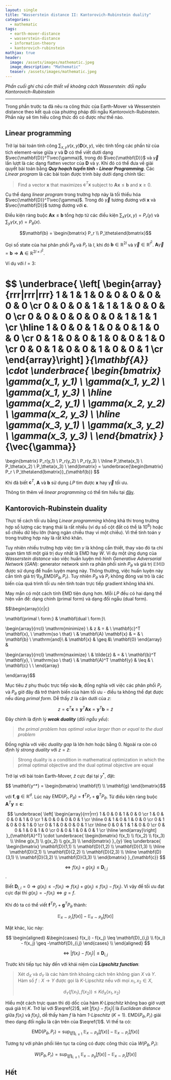```yaml
---
layout: single
title: "Wasserstein distance II: Kantorovich-Rubinstein duality"
categories: 
  - mathematic
tags:
  - earth-mover-distance
  - wasserstein-distance
  - information-theory
  - kantorovich-rubinstein
mathjax: true
header:
  image: /assets/images/mathematic.jpeg
  image_description: "Mathematic"
  teaser: /assets/images/mathematic.jpeg
---
```


*Phần cuối ghi chú cần thiết về khoảng cách Wasserstein: đối ngẫu Kantorovich-Rubinstein*

---

Trong phần trước ta đã nêu ra công thức của Earth-Mover và Wesserstein distance theo kết quả của phương pháp đối ngẫu 
Kantorovich-Rubinstein. Phần này sẽ tìm hiểu công thức đó có được như thế nào.

## Linear programming

Trở lại bài toán tính công $\sum_{x,y}\gamma(x,y) \mathbf{D}(x,y)$, việc tính tổng các phần tử của tích element-wise giữa 
$\gamma$ và $\mathbf{D}$ có thể viết dưới dạng $\vec{\mathbf{D}}^T\vec{\gamma}$, trong đó $\vec{\mathbf{D}}$ và $\vec{\gamma}$ lần lượt là các 
dạng flatten vector của $\mathbf{D}$ và $\gamma$. Khi đó có thể đưa về giải quyết bài toán bằng ***Quy hoạch tuyến tính - Linear 
Programming***. Các *Linear program* là các bài toán được trình bày dưới dạng chính tắc:

> Find a vector $\mathbf{x}$ that maximizes $\mathbf{c}^T\mathbf{x}$ subject to $\mathbf{A}\mathbf{x} \leq \mathbf{b}$ and $\mathbf{x} \geq 0$.

Cụ thể dạng *linear program* trong trường hợp này là tối thiểu hóa $\vec{\mathbf{D}}^T\vec{\gamma}$. Trong đó $\vec{\gamma}$ 
tương đương với $\mathbf{x}$ và $\vec{\mathbf{D}}$ tương đương với $\mathbf{c}$.

Điều kiện ràng buộc $\mathbf{A}\mathbf{x} \leq \mathbf{b}$ tổng hợp từ các điều kiện $\sum_x \gamma(x,y) = P_r(y)$ và 
$\sum_y \gamma(x,y) = P_{\theta}(x)$.

$$\mathbf{b} = \begin{bmatrix} P_r \\ P_\theta\end{bmatrix}$$

Gọi số state của hai phân phối $P_{\theta}$ và $P_r$ là $l$, khi đó $\mathbf{b} \in \mathbb{R}^{2l}$ và 
$\vec{\gamma} \in \mathbb{R}^{l^2}$. $\mathbf{A}\vec{\gamma} = \mathbf{b} \Rightarrow \mathbf{A} \in \mathbb{R}^{2l \times l^2}$.

Ví dụ với $l=3$:

$$
\underbrace{
\left[ \begin{array}{rrr|rrr|rrr}
1 & 1 & 1 & 0 & 0 & 0 & 0 & 0 & 0 \cr
0 & 0 & 0 & 1 & 1 & 1 & 0 & 0 & 0 \cr
0 & 0 & 0 & 0 & 0 & 0 & 1 & 1 & 1 \cr \hline
1 & 0 & 0 & 1 & 0 & 0 & 1 & 0 & 0 \cr
0 & 1 & 0 & 0 & 1 & 0 & 0 & 1 & 0 \cr
0 & 0 & 1 & 0 & 0 & 1 & 0 & 0 & 1 \cr
\end{array}\right]
}_{\mathbf{A}}
\cdot
\underbrace{
\begin{bmatrix}
\gamma(x_1, y_1) \\
\gamma(x_1, y_2) \\
\gamma(x_1, y_3) \\ \hline
\gamma(x_2, y_1) \\
\gamma(x_2, y_2) \\
\gamma(x_2, y_3) \\ \hline
\gamma(x_3, y_1) \\
\gamma(x_3, y_2) \\
\gamma(x_3, y_3) \\
\end{bmatrix}
}_{\vec{\gamma}}
=
\begin{bmatrix}
P_r(y_1) \\
P_r(y_2) \\
P_r(y_3) \\ \hline
P_\theta(x_1) \\
P_\theta(x_2) \\
P_\theta(x_3) \\
\end{bmatrix}
= \underbrace{\begin{bmatrix} P_r \\ P_\theta\end{bmatrix}}_{\mathbf{b}}
$$

Khi đã biết $\mathbf{c}^T$, $\mathbf{A}$ và $\mathbf{b}$ sử dụng *LP* tìm được $\mathbf{x}$ hay $\vec{\gamma}$ tối ưu.

Thông tin thêm về *linear programming* có thể tìm hiểu tại [đây](https://en.wikipedia.org/wiki/Linear_programming).


## Kantorovich-Rubinstein duality

Thực tế cách tối ưu bằng *Linear programming* không khả thi trong trường hợp số lượng các trạng thái là rất nhiều (ví dụ 
số cột đất có thể là $10^6$) hoặc số chiều dữ liệu lớn (hàng ngàn chiều thay vì một chiều). Vì thế tính toán $\gamma$ 
trong trường hợp này là rất khó khăn.

Tuy nhiên nhiều trường hợp việc tìm $\gamma$ là không cần thiết, thay vào đó ta chỉ quan tâm tới một giá trị duy nhất 
là $\mathrm{EMD}$ hay $W$. Ví dụ một ứng dụng của *Wasserstein distance* vào việc huấn luyện mô hình *Generative 
Adversarial Network* (*GAN*): generator network sinh ra phân phối sinh $P_{\theta}$ và giá trị $\mathbb{EMD}$ được sử 
dụng để huấn luyện mạng này. Thông thường, việc huấn luyện này cần tính giá trị $\nabla_{P_\theta} \mathrm{EMD}(P_{\theta}, P_r)$. 
Tuy nhiên $P_\theta$ và $P_r$ không đóng vai trò là các biến của quá trình tối ưu nên tính toán trực tiếp gradient không 
khả khi.

May mắn có một cách tính $\mathrm{EMD}$ tiện dụng hơn. Mỗi *LP* đều có hai dạng thể hiện vấn đề: dạng chính (primal form) 
và dạng đối ngẫu (dual form).

$$\begin{array}{c|c}

\mathbf{primal \ form:} & \mathbf{dual \ form:}\\

\begin{array}{rrcl}
\mathrm{minimize} \ & z & = & \ \mathbf{c}^T \mathbf{x}, \\
\mathrm{so \ that} \ & \mathbf{A} \mathbf{x} & = & \ \mathbf{b} \\
\mathrm{and}\  & \mathbf{x} & \geq &\ \mathbf{0}
\end{array} &

\begin{array}{rrcl}
\mathrm{maximize} \ & \tilde{z} & = & \ \mathbf{b}^T \mathbf{y}, \\
\mathrm{so \ that} \ & \mathbf{A}^T \mathbf{y} & \leq & \ \mathbf{c} \\ \\
\end{array}

\end{array}$$

Mục tiêu $\tilde{z}$ phụ thuộc trực tiếp vào $\mathbf{b}$, đồng nghĩa với việc các phân phối $P_r$ và $P_\theta$ 
giờ đây đã trở thành biến của hàm tối ưu - điều ta không thể đạt được nếu dùng *primal form*. Dễ thấy $\tilde{z}$ là 
cận dưới của $z$:

$$z = \mathbf{c}^T \mathbf{x} \geq \mathbf{y}^T \mathbf{A} \mathbf{x} = \mathbf{y}^T \mathbf{b} = \tilde{z}$$

Đây chính là định lý ***weak duality*** (*đối ngẫu yếu*): 
>*the primal problem has optimal value larger than or equal to 
the dual problem*

Đồng nghĩa với việc *duality gap* là lớn hơn hoặc bằng $0$. Ngoài ra còn có định lý *strong duality* với $z=\tilde{z}$:

>Strong duality is a condition in mathematical optimization in which the primal optimal objective and the dual optimal objective are equal

Trở lại với bài toán Earth-Mover, $\tilde{z}$ cực đại tại $y^*$, đặt:

$$ \mathbf{y^*} = \begin{bmatrix} \mathbf{f} \\ \mathbf{g} \end{bmatrix}$$

với $\mathbf{f}, \mathbf{g} \in \mathbb{R}^d$. Lúc này $\mathrm{EMD}(P_r, P_\theta) = \mathbf{f}^T P_r + \mathbf{g}^T P_\theta$. 
Từ điều kiện ràng buộc $\mathbf{A}^T \mathbf{y} \leq \mathbf{c}$:

$$
\underbrace{
\left[ \begin{array}{rrr|rrr}
1 & 0 & 0 & 1 & 0 & 0 \cr
1 & 0 & 0 & 0 & 1 & 0 \cr
1 & 0 & 0 & 0 & 0 & 1 \cr \hline
0 & 1 & 0 & 1 & 0 & 0 \cr
0 & 1 & 0 & 0 & 1 & 0 \cr
0 & 1 & 0 & 0 & 0 & 1 \cr \hline
0 & 0 & 1 & 1 & 0 & 0 \cr
0 & 0 & 1 & 0 & 1 & 0 \cr
0 & 0 & 1 & 0 & 0 & 1 \cr \hline
\end{array}\right]
}_{\mathbf{A}^T}
\cdot
\underbrace{
\begin{bmatrix}
f(x_1) \\
f(x_2) \\
f(x_3) \\ \hline
g(x_1) \\
g(x_2) \\
g(x_3) \\
\end{bmatrix}
}_{y}
\leq
\underbrace{
\begin{bmatrix}
\mathbf{D}(1,1) \\
\mathbf{D}(1,2) \\
\mathbf{D}(1,3) \\ \hline
\mathbf{D}(2,1) \\
\mathbf{D}(2,2) \\
\mathbf{D}(2,3) \\ \hline
\mathbf{D}(3,1) \\
\mathbf{D}(3,2) \\
\mathbf{D}(3,3) \\
\end{bmatrix}
}_{\mathbf{c}}
$$

$$ \Leftrightarrow f(x_i) + g(x_j) \leq \mathbf{D}_{i,j}$$. 

Biết $\mathbf{D}_{i,i} = 0 \Rightarrow g(x_i) \leq -f(x_i) \Rightarrow f(x_i) + g(x_j) \leq f(x_i) - f(x_j)$. Vì vậy để 
tối ưu đạt cực đại thì $g(x_i) = -f(x_i) \Leftrightarrow g = f$. 

Khi đó ta có thể viết $\mathbf{f}^T P_r + \mathbf{g}^T P_\theta$ thành:

$$\mathbb{E}_{x \sim P_r}[f(x)] - \mathbb{E}_{x \sim P_\theta}[f(x)] \tag{1}\label{1}$$

Mặt khác, lúc này:

$$
\begin{aligned}
&\begin{cases}
f(x_i) - f(x_j) \leq \mathbf{D}_{i,j} \\ 
f(x_i) - f(x_j) \geq -\mathbf{D}_{i,j}
\end{cases} \\
\end{aligned} 
$$

$$ \Leftrightarrow \ |f(x_i) - f(x_j)| \leq \mathbf{D}_{i,j} \tag{2}\label{2} $$

Trước khi tiếp tục hãy đến với khái niệm của ***Lipschitz function***:

> Xét $d_X$ và $d_Y$ là các hàm tính khoảng cách trên không gian $X$ và $Y$. Hàm số $f: X \to Y$ được gọi là $K$-Lipschitz 
> nếu với mọi $x_1, x_2 \in X$,
> 
> $$ d_Y(f(x_1), f(x_2)) \le K d_X(x_1, x_2) $$

Hiểu một cách trực quan thì dộ dốc của hàm *$K$-Lipschitz* không bao giờ vượt quá giá trị $K$. Trở lại với $\eqref{2}$, 
xét $|f(x_i) - f(x_j)|$ là *Euclidean distance* giữa $f(x_i)$ và $f(x_j)$, dễ thấy hàm $f$ là hàm *1-Lipschitz* ($K=1$).
$\mathrm{EMD}(P_{\theta}, P_r)$ giải theo dạng đối ngẫu là cận trên của $\eqref{1}$. Vì thế ta có:

$$ \mathrm{EMD}(P_{\theta}, P_r) = \sup_{\lVert f \lVert_{L \leq 1}} \ \mathbb{E}_{x \sim P_{\theta}}[f(x)] - \mathbb{E}_{x \sim P_r}[f(x)] $$

Tương tự với phân phối liên tục ta cũng có được công thức của $W(P_\theta, P_r)$:

$$ W(P_\theta, P_r) = \sup_{\lVert f \lVert_{L \leq 1}} \ \mathbb{E}_{x \sim P_{\theta}}[f(x)] - \mathbb{E}_{x \sim P_r}[f(x)] $$


Hết
---